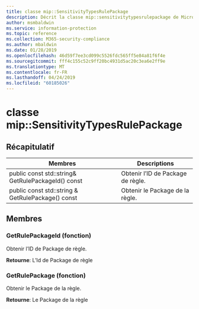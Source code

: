 ```yaml
---
title: classe mip::SensitivityTypesRulePackage
description: Décrit la classe mip::sensitivitytypesrulepackage de Microsoft Information Protection (MIP) SDK.
author: msmbaldwin
ms.service: information-protection
ms.topic: reference
ms.collection: M365-security-compliance
ms.author: mbaldwin
ms.date: 01/28/2019
ms.openlocfilehash: 46d59f7ee3cd099c5526fdc565ff5e84a81f6f4e
ms.sourcegitcommit: fff4c155c52c9ff20bc4931d5ac20c3ea6e2ff9e
ms.translationtype: MT
ms.contentlocale: fr-FR
ms.lasthandoff: 04/24/2019
ms.locfileid: "60185026"
---
```

# <a name="class-mipsensitivitytypesrulepackage"></a>classe mip::SensitivityTypesRulePackage 
  
## <a name="summary"></a>Récapitulatif
 Membres                        | Descriptions                                
--------------------------------|---------------------------------------------
public const std::string& GetRulePackageId() const  |  Obtenir l’ID de Package de règle.
public const std::string & GetRulePackage() const  |  Obtenir le Package de la règle.
  
## <a name="members"></a>Membres
  
### <a name="getrulepackageid-function"></a>GetRulePackageId (fonction)
Obtenir l’ID de Package de règle.

  
**Retourne**: L’Id de Package de règle
  
### <a name="getrulepackage-function"></a>GetRulePackage (fonction)
Obtenir le Package de la règle.

  
**Retourne**: Le Package de la règle